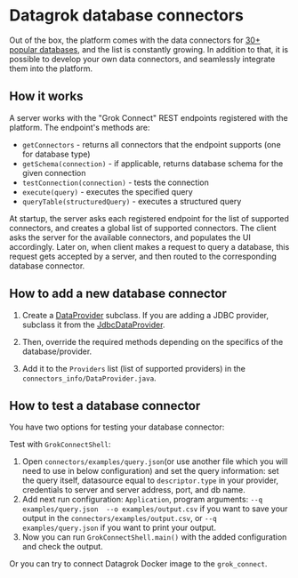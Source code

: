 # Datagrok database connectors

Out of the box, the platform comes with the data connectors for [30+ popular databases](../help/access/data-connection.md#connectors), and the list is constantly growing.
In addition to that, it is possible to develop your own data connectors, and seamlessly integrate them
into the platform.

## How it works

A server works with the "Grok Connect" REST endpoints registered with the platform. The endpoint's methods are:
* `getConnectors` - returns all connectors that the endpoint supports (one for database type)
* `getSchema(connection)` - if applicable, returns database schema for the given connection
* `testConnection(connection)` - tests the connection
* `execute(query)` - executes the specified query
* `queryTable(structuredQuery)` - executes a structured query

At startup, the server asks each registered endpoint for the list of supported connectors, and 
creates a global list of supported connectors. The client asks the server for the available connectors,
and populates the UI accordingly. Later on, when client makes a request to query a database, this request
gets accepted by a server, and then routed to the corresponding database connector.

## How to add a new database connector 

1. Create a [DataProvider](https://github.com/datagrok-ai/public/blob/5c9a8df6b7f1494ae5f666bd2aaf5c6d55bc4dee/connectors/grok_connect/src/main/java/grok_connect/providers/JdbcDataProvider.java) 
subclass. If you are adding a JDBC provider, subclass it from the 
[JdbcDataProvider](https://github.com/datagrok-ai/public/blob/5c9a8df6b7f1494ae5f666bd2aaf5c6d55bc4dee/connectors/grok_connect/src/main/java/grok_connect/providers/JdbcDataProvider.java).

2. Then, override the required methods depending on the specifics of the database/provider.
3. Add it to the `Providers` list (list of supported providers) in the `connectors_info/DataProvider.java`.

## How to test a database connector

You have two options for testing your database connector:

Test with `GrokConnectShell`:

1. Open `connectors/examples/query.json`(or use another file which you will need to use in below configuration) and set the query information: set the query itself, datasource equal to `descriptor.type` in your provider, credentials to server and server address, port, and db name.
2. Add next run configuration: `Application`, program arguments: `--q examples/query.json  --o examples/output.csv` if you want to save your output in the `connectors/examples/output.csv`, or `--q examples/query.json` if you want to print your output.
3. Now you can run `GrokConnectShell.main()` with the added configuration and check the output.

Or you can try to connect Datagrok Docker image to the `grok_connect`.